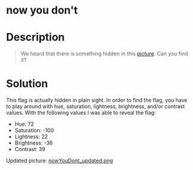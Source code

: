 # now you don't
# Description
>We heard that there is something hidden in this
>[picture](https://2018shell.picoctf.com/static/f518f4ed24443251697079e17a17e93a/nowYouDont.png). Can you find it?
# Solution
This flag is actually hidden in plain sight. In order to find the flag, you have
to play around with hue, saturation, lightness, brightness, and/or contrast
values. With the following values I was able to reveal the flag:
* Hue: 72
* Saturation: -100
* Lightness: 22
* Brightness: -36
* Contrast: 39

Updated picture:
[nowYouDont_updated.png](https://github.com/mikewill4/picoCTF/blob/master/2018/Forensics/now%20you%20don't/nowYouDont_updated.png)
